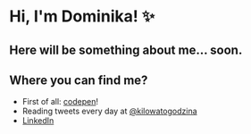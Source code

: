 # Hi, I'm Dominika! ✨

## Here will be something about me... soon.

## Where you can find me?

* First of all: [codepen](https://codepen.io/kilowatogodzina)!
* Reading tweets every day at [@kilowatogodzina](https://twitter.com/kilowatogodzina)
* [LinkedIn](https://www.linkedin.com/in/dominika-kawucha/)